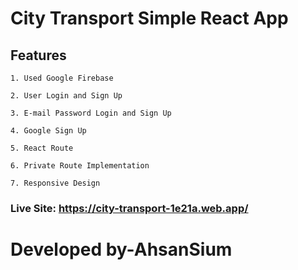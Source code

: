 # City Transport Simple React App



## Features

    1. Used Google Firebase

    2. User Login and Sign Up

    3. E-mail Password Login and Sign Up

    4. Google Sign Up

    5. React Route

    6. Private Route Implementation

    7. Responsive Design   

### Live Site: https://city-transport-1e21a.web.app/


# Developed by-AhsanSium
